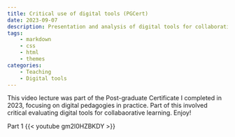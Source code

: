 ```yaml
---
title: Critical use of digital tools (PGCert)
date: 2023-09-07
description: Presentation and analysis of digital tools for collaborative learning.
tags: 
    - markdown
    - css
    - html
    - themes
categories:
    - Teaching
    - Digital tools
---
```


This video lecture was part of the Post-graduate Certificate I completed in 2023, focusing on digital pedagogies in practice. Part of this involved critical evaluating digital tools for collabaorative learning. Enjoy!

Part 1 {{< youtube gm2l0HZBKDY >}}
